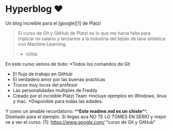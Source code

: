 # Hyperblog ♥
Un blog increible para el [google][1] de Platzi
>El curso de Git y GitHub de Platzi es lo que me hacia falta para triplicar mi salario y lanzarme a la industria del tejido de lana sintetica con Machine Learning.
> - niñita

En este curso vemos de todo:
*Todos los comandos de Git
* El flujo de trabajo en GitHub
* El verdadero amor por las buenas practicas
* Trucos muy locos del profesor
* Las personalidades multiples de Freddy
* Creado por el increible Platzi Team
*Incluye ejemplos en Windows, linux y mac.
*Disponible para todas las edades.

Y como un amable recordatorio: **^^Este readme.md es un chiste^^.** Diseñado para el ejemplo. Si llegas aca NO TE LO TOMES EN SERIO y mejor ve a ver el curso.
[1]: https://www.google.com/ "curso de Git y GitHub"